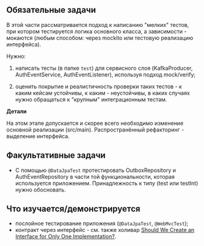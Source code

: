 ## Обязательные задачи

В этой части рассматривается подход к написанию "мелких" тестов, при котором тестируется логика основного класса, а зависимости - мокаются (любым способом: через mockito или тестовую реализацию интерфейса).

Нужно:

1. написать тесты (в папке `test`) для сервисного слоя (KafkaProducer, AuthEventService, AuthEventListener), используя подход mock/verify;

2. оценить покрытие и реалистичность проверки таких тестов - к каким кейсам устойчивы, к каким - неустойчивы, в каких случаях нужно обращаться к "крупным" интеграционным тестам.

**Детали**

На этом этапе допускается и скорее всего необходимо изменение основной реализации (src/main). Распространённый рефакторинг - выделение интерфейса.

## Факультативные задачи

- С помощью `@DataJpaTest` протестировать OutboxRepository и AuthEventRepository в части той функциональности, которая используется приложением. Принадлежность к типу (test или testInt) нужно обосновать.

## Что изучается/демонстрируется

- послойное тестирование приложения (`@DataJpaTest`, `@WebMvcTest`);
- контракт через интерфейс - см. также холивар [Should We Create an Interface for Only One Implementation?](https://www.baeldung.com/java-interface-single-implementation).